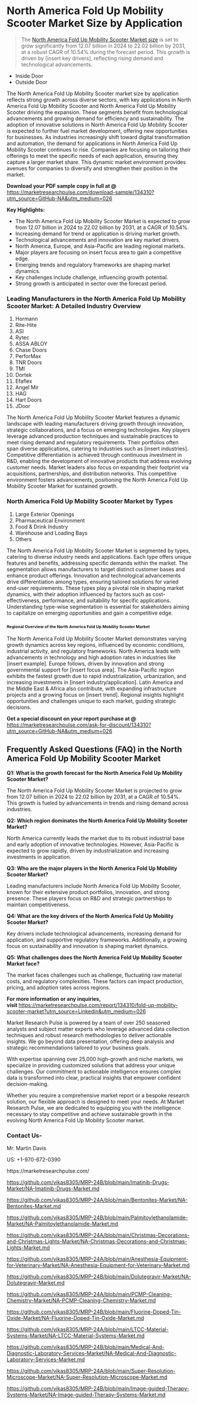
<h1>North America Fold Up Mobility Scooter Market&nbsp;Size by Application</h1><blockquote><p>The <a href="https://marketresearchpulse.com/download-sample/134310?utm_source=GitHub-NA&amp;utm_medium=026">North America Fold Up Mobility Scooter Market size</a> is set to grow significantly from 12.07 billion in 2024 to 22.02 billion by 2031, at a robust CAGR of 10.54% during the forecast period. This growth is driven by [insert key drivers], reflecting rising demand and technological advancements.</p></blockquote><ul><li>Inside Door<li> Outside Door</li></ul><p>The North America Fold Up Mobility Scooter market size by application reflects strong growth across diverse sectors, with key applications in North America Fold Up Mobility Scooter and North America Fold Up Mobility Scooter driving the expansion. These segments benefit from technological advancements and growing demand for efficiency and sustainability. The adoption of innovative solutions in North America Fold Up Mobility Scooter is expected to further fuel market development, offering new opportunities for businesses. As industries increasingly shift toward digital transformation and automation, the demand for applications in North America Fold Up Mobility Scooter continues to rise. Companies are focusing on tailoring their offerings to meet the specific needs of each application, ensuring they capture a larger market share. This dynamic market environment provides avenues for companies to diversify and strengthen their position in the market.</p><p><strong>Download your PDF sample copy in full at @ </strong><a href="https://marketresearchpulse.com/download-sample/134310?utm_source=GitHub-NA&amp;utm_medium=026">https://marketresearchpulse.com/download-sample/134310?utm_source=GitHub-NA&amp;utm_medium=026</a></p><p><strong>Key Highlights: </strong></p><ul><li>The North America Fold Up Mobility Scooter Market is expected to grow from 12.07 billion in 2024 to 22.02 billion by 2031, at a CAGR of 10.54%.</li><li>Increasing demand for trend or application is driving market growth.</li><li>Technological advancements and innovation are key market drivers.</li><li>North America, Europe, and Asia-Pacific are leading regional markets.</li><li>Major players are focusing on insert focus area to gain a competitive edge.</li><li>Emerging trends and regulatory frameworks are shaping market dynamics.</li><li>Key challenges include challenge, influencing growth potential.</li><li>Strong growth is anticipated in sector over the forecast period.</li></ul><h3>Leading Manufacturers in the North America Fold Up Mobility Scooter Market: A Detailed Industry Overview</h3><ol><li>Hormann</li><li>Rite-Hite</li><li>ASI</li><li>Rytec</li><li>ASSA ABLOY</li><li>Chase Doors</li><li>PerforMax</li><li>TNR Doors</li><li>TMI</li><li>Dortek</li><li>Efaflex</li><li>Angel Mir</li><li>HAG</li><li>Hart Doors</li><li>JDoor</li></ol><div class="flex max-w-full flex-col flex-grow"><div class="min-h-8 text-message flex w-full flex-col items-end gap-2 whitespace-normal break-words [.text-message+&amp;]:mt-5" dir="auto" data-message-author-role="assistant" data-message-id="fd8432e4-4910-450d-b182-61b7bfb0a01f" data-message-model-slug="gpt-4o"><div class="flex w-full flex-col gap-1 empty:hidden first:pt-[3px]"><div class="markdown prose w-full break-words dark:prose-invert light"><p>The North America Fold Up Mobility Scooter Market features a dynamic landscape with leading manufacturers driving growth through innovation, strategic collaborations, and a focus on emerging technologies. Key players leverage advanced production techniques and sustainable practices to meet rising demand and regulatory requirements. Their portfolios often span diverse applications, catering to industries such as [insert industries]. Competitive differentiation is achieved through continuous investment in R&amp;D, enabling the development of innovative products that address evolving customer needs. Market leaders also focus on expanding their footprint via acquisitions, partnerships, and distribution networks. This competitive environment fosters advancements, positioning the North America Fold Up Mobility Scooter Market for sustained growth.</p></div></div></div></div><h3>North America Fold Up Mobility Scooter Market by Types</h3><ol><li>Large Exterior Openings<li> Pharmaceutical Environment<li> Food & Drink Industry<li> Warehouse and Loading Bays<li> Others</li></ol><div class="flex max-w-full flex-col flex-grow"><div class="min-h-8 text-message flex w-full flex-col items-end gap-2 whitespace-normal break-words [.text-message+&amp;]:mt-5" dir="auto" data-message-author-role="assistant" data-message-id="084470be-0bb7-4664-bddf-5156b4f41249" data-message-model-slug="gpt-4o-mini"><div class="flex w-full flex-col gap-1 empty:hidden first:pt-[3px]"><div class="markdown prose w-full break-words dark:prose-invert light"><p>The North America Fold Up Mobility Scooter Market is segmented by types, catering to diverse industry needs and applications. Each type offers unique features and benefits, addressing specific demands within the market. The segmentation allows manufacturers to target distinct customer bases and enhance product offerings. Innovation and technological advancements drive differentiation among types, ensuring tailored solutions for varied end-user requirements. These types play a pivotal role in shaping market dynamics, with their adoption influenced by factors such as cost-effectiveness, performance, and suitability for specific applications. Understanding type-wise segmentation is essential for stakeholders aiming to capitalize on emerging opportunities and gain a competitive edge.</p></div></div></div></div><h3><span style="font-size: 11px;">Regional Overview of the North America Fold Up Mobility Scooter Market</span></h3><div class="flex max-w-full flex-col flex-grow"><div class="min-h-8 text-message flex w-full flex-col items-end gap-2 whitespace-normal break-words [.text-message+&amp;]:mt-5" dir="auto" data-message-author-role="assistant" data-message-id="e9038762-ce64-4e30-91c9-9bd413514231" data-message-model-slug="gpt-4o-mini"><div class="flex w-full flex-col gap-1 empty:hidden first:pt-[3px]"><div class="markdown prose w-full break-words dark:prose-invert light"><p>The North America Fold Up Mobility Scooter Market demonstrates varying growth dynamics across key regions, influenced by economic conditions, industrial activity, and regulatory frameworks. North America leads with advancements in technology and high adoption rates in industries like [insert example]. Europe follows, driven by innovation and strong governmental support for [insert focus area]. The Asia-Pacific region exhibits the fastest growth due to rapid industrialization, urbanization, and increasing investments in [insert industry/application]. Latin America and the Middle East &amp; Africa also contribute, with expanding infrastructure projects and a growing focus on [insert trend]. Regional insights highlight opportunities and challenges unique to each market, guiding strategic decisions.</p></div></div></div></div><p><strong>Get a special discount on your report purchase at @ </strong><a href="https://marketresearchpulse.com/ask-for-discount/134310?utm_source=GitHub-NA&amp;utm_medium=026">https://marketresearchpulse.com/ask-for-discount/134310?utm_source=GitHub-NA&amp;utm_medium=026</a></p><h2>Frequently Asked Questions (FAQ) in the North America Fold Up Mobility Scooter Market</h2><p><strong>Q1: What is the growth forecast for the North America Fold Up Mobility Scooter Market?</strong></p><p>The North America Fold Up Mobility Scooter Market is projected to grow from 12.07 billion in 2024 to 22.02 billion by 2031, at a CAGR of 10.54%. This growth is fueled by advancements in trends and rising demand across industries.</p><p><strong>Q2: Which region dominates the North America Fold Up Mobility Scooter Market?</strong></p><p>North America currently leads the market due to its robust industrial base and early adoption of innovative technologies. However, Asia-Pacific is expected to grow rapidly, driven by industrialization and increasing investments in application.</p><p><strong>Q3: Who are the major players in the North America Fold Up Mobility Scooter Market?</strong></p><p>Leading manufacturers include North America Fold Up Mobility Scooter, known for their extensive product portfolios, innovation, and strong presence. These players focus on R&amp;D and strategic partnerships to maintain competitiveness.</p><p><strong>Q4: What are the key drivers of the North America Fold Up Mobility Scooter Market?</strong></p><p>Key drivers include technological advancements, increasing demand for application, and supportive regulatory frameworks. Additionally, a growing focus on sustainability and innovation is shaping market dynamics.</p><p><strong>Q5: What challenges does the North America Fold Up Mobility Scooter Market face?</strong></p><p>The market faces challenges such as challenge, fluctuating raw material costs, and regulatory complexities. These factors can impact production, pricing, and adoption rates across regions.</p><p><strong>For more information or any inquiries, visit&nbsp;</strong><a href="https://marketresearchpulse.com/report/134310/fold-up-mobility-scooter-market?utm_source=Linkedin&utm_medium=026">https://marketresearchpulse.com/report/134310/fold-up-mobility-scooter-market?utm_source=Linkedin&utm_medium=026</a></p><p>Market Research Pulse is powered by a team of over 250 seasoned analysts and subject matter experts who leverage advanced data collection techniques and robust research methodologies to deliver actionable insights. We go beyond data presentation, offering deep analysis and strategic recommendations tailored to your business goals.</p><p>With expertise spanning over 25,000 high-growth and niche markets, we specialize in providing customized solutions that address your unique challenges. Our commitment to actionable intelligence ensures complex data is transformed into clear, practical insights that empower confident decision-making.</p><p>Whether you require a comprehensive market report or a bespoke research solution, our flexible approach is designed to meet your needs. At Market Research Pulse, we are dedicated to equipping you with the intelligence necessary to stay competitive and achieve sustainable growth in the evolving North America Fold Up Mobility Scooter market.</p><h3><strong>Contact Us-</strong></h3><p>Mr. Martin Davis</p><p>US: +1-970-672-0390</p><p>https://marketresearchpulse.com/</p><p><a href="https://github.com/vikas8305/MRP-24B/blob/main/Imatinib-Drugs-Market/NA-Imatinib-Drugs-Market.md">https://github.com/vikas8305/MRP-24B/blob/main/Imatinib-Drugs-Market/NA-Imatinib-Drugs-Market.md</a></p><p><a href="https://github.com/vikas8305/MRP-24A/blob/main/Bentonites-Market/NA-Bentonites-Market.md">https://github.com/vikas8305/MRP-24A/blob/main/Bentonites-Market/NA-Bentonites-Market.md</a></p><p><a href="https://github.com/vikas8305/MRP-24B/blob/main/Palmitoylethanolamide-Market/NA-Palmitoylethanolamide-Market.md">https://github.com/vikas8305/MRP-24B/blob/main/Palmitoylethanolamide-Market/NA-Palmitoylethanolamide-Market.md</a></p><p><a href="https://github.com/vikas8305/MRP-24A/blob/main/Christmas-Decorations-and-Christmas-Lights-Market/NA-Christmas-Decorations-and-Christmas-Lights-Market.md">https://github.com/vikas8305/MRP-24A/blob/main/Christmas-Decorations-and-Christmas-Lights-Market/NA-Christmas-Decorations-and-Christmas-Lights-Market.md</a></p><p><a href="https://github.com/vikas8305/MRP-24A/blob/main/Anesthesia-Equipment-for-Veterinary-Market/NA-Anesthesia-Equipment-for-Veterinary-Market.md">https://github.com/vikas8305/MRP-24A/blob/main/Anesthesia-Equipment-for-Veterinary-Market/NA-Anesthesia-Equipment-for-Veterinary-Market.md</a></p><p><a href="https://github.com/vikas8305/MRP-24B/blob/main/Dolutegravir-Market/NA-Dolutegravir-Market.md">https://github.com/vikas8305/MRP-24B/blob/main/Dolutegravir-Market/NA-Dolutegravir-Market.md</a></p><p><a href="https://github.com/vikas8305/MRP-24A/blob/main/PCMP-Cleaning-Chemistry-Market/NA-PCMP-Cleaning-Chemistry-Market.md">https://github.com/vikas8305/MRP-24A/blob/main/PCMP-Cleaning-Chemistry-Market/NA-PCMP-Cleaning-Chemistry-Market.md</a></p><p><a href="https://github.com/vikas8305/MRP-24B/blob/main/Fluorine-Doped-Tin-Oxide-Market/NA-Fluorine-Doped-Tin-Oxide-Market.md">https://github.com/vikas8305/MRP-24B/blob/main/Fluorine-Doped-Tin-Oxide-Market/NA-Fluorine-Doped-Tin-Oxide-Market.md</a></p><p><a href="https://github.com/vikas8305/MRP-24A/blob/main/LTCC-Material-Systems-Market/NA-LTCC-Material-Systems-Market.md">https://github.com/vikas8305/MRP-24A/blob/main/LTCC-Material-Systems-Market/NA-LTCC-Material-Systems-Market.md</a></p><p><a href="https://github.com/vikas8305/MRP-24B/blob/main/Medical-And-Diagnostic-Laboratory-Services-Market/NA-Medical-And-Diagnostic-Laboratory-Services-Market.md">https://github.com/vikas8305/MRP-24B/blob/main/Medical-And-Diagnostic-Laboratory-Services-Market/NA-Medical-And-Diagnostic-Laboratory-Services-Market.md</a></p><p><a href="https://github.com/vikas8305/MRP-24A/blob/main/Super-Resolution-Microscope-Market/NA-Super-Resolution-Microscope-Market.md">https://github.com/vikas8305/MRP-24A/blob/main/Super-Resolution-Microscope-Market/NA-Super-Resolution-Microscope-Market.md</a></p><p><a href="https://github.com/vikas8305/MRP-24B/blob/main/Image-guided-Therapy-Systems-Market/NA-Image-guided-Therapy-Systems-Market.md">https://github.com/vikas8305/MRP-24B/blob/main/Image-guided-Therapy-Systems-Market/NA-Image-guided-Therapy-Systems-Market.md</a></p>
